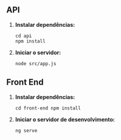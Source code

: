 <h2>API</h2>
    <ol>
        <li><strong>Instalar dependências:</strong></li>
        <pre><code>cd api
npm install</code></pre>
        <li><strong>Iniciar o servidor:</strong></li>
        <pre><code>node src/app.js</code></pre>
    </ol>

<h2>Front End</h2>
    <ol>
        <li><strong>Instalar dependências:</strong></li>
        <pre><code>cd front-end npm install</code></pre>
        <li><strong>Iniciar o servidor de desenvolvimento:</strong></li>
        <pre><code>ng serve</code></pre>
    </ol>

